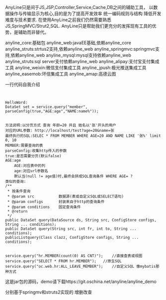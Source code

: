 AnyLine只是间于JS,JSP,Controller,Service,Cache,DB之间的辅助工具，
以数据操作与传输显示为核心,目的是为了提高开发效率 统一编码规则与结构 降低开发难度与技术要求.
在使用AnyLine之前我们仍然需要熟悉JS,SpringMVC/Strut2,SQL.
AnyLine只是帮助我们更充分的发挥现有工具的优势，是辅助而非替代。

anyline_core:基础包
anyline_web:javaEE基础,依赖anyline_core
anyline_struts:strtus2支持,依赖anyline_web
anyline_springmvc:springmvc支持,依赖anyline_web
anyline_mysql:mysql支持依赖anyline_web
anyline_struts:sql server支付依赖anyline_web
anyline_alipay:支付宝支付集成工具
anyline_weixin:微信支付集成工具
anyline_jpush:极光推送集成工具
anyline_easemob:环信集成工具
anyline_amap:高德云图

一行代码自我介绍
```


HelloWord:
DataSet set = service.query("member", parseConfig(true,"AGE:age","NAME:name%"));


方法说明:以分页方式 查询 年龄=20 并且 姓名以'张'开头的用户
对应的URL参数: http://localhost/test?age=20&name=张 
最终执行的SQL:SELEC * FROM MEMBER WHERE AGE=20 AND NAME LIKE '张%' limit 0, 10
MEMBER:需要查询的表
parseConfig:收集http传入的参数
true:是否需要分页(默认false)
AGE:age
	AGE:对应表中的列 
	age:对应url参数名 
	默认当(null != age值)时,最终会拼成SQL查询条件 WHERE AGE= ?
类似的查询:
/**
 * 按条件查询
 * @param src           数据源(表或自定义SQL或SELECT语句)
 * @param configs       封装来自于http的查询条件
 * @param conditions    固定查询条件
 * @return
 */
public DataSet query(DataSource ds, String src, ConfigStore configs, String ... conditions);
public DataSet query(String src, int fr, int to, String ... conditions);
publicListquery(Class clazz, ConfigStore configs, String ... conditions);


service.query("hr.MEMBER(count(0) AS CNT)");	//直接查表或视图
service.query("SELECT * FROM hr.MEMBER");	//原生SQL
service.query("oc.web.hr:ALL_LEAVE_MEMBER");	//自定义SQL 像mybatis那种方式
```

这是jar包的源码，demo请下载https://git.oschina.net/anyline/anyline_demo

分别基于springmv和struts2实现的 增删改查